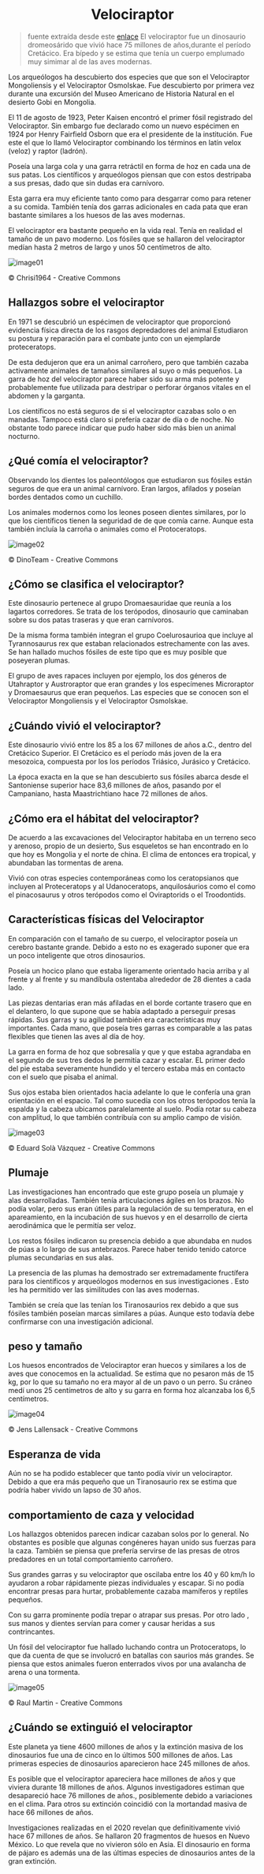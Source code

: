 <h1 align="center">Velociraptor</h1>

> fuente extraída desde este [enlace](https://www.mundoprimaria.com/dinosaurios/tipos-de-dinosaurios-y-nombres-especies/velociraptor)
> El velociraptor fue un dinosaurio dromeosárido que vivió hace 75 millones de años,durante el período Cretácico. Era bípedo y se estima que tenía un cuerpo emplumado muy simimar al de las aves modernas.

Los arqueólogos ha descubierto dos especies que que son el Velociraptor Mongoliensis y el Velociraptor OsmoIskae. Fue descubierto por primera vez durante una excursión del Museo Americano de Historia Natural en el desierto Gobi en Mongolia.

El 11 de agosto de 1923, Peter Kaisen encontró el primer fósil registrado del Velociraptor. Sin embargo fue declarado como un nuevo espécimen en 1924 por Henry Fairfield Osborn que era el presidente de la institución. Fue este el que lo llamó Velociraptor combinando los términos en latín velox (veloz) y raptor (ladrón).

Poseía una larga cola y una garra retráctil en forma de hoz en cada una de sus patas. Los científicos y arqueólogos piensan que con estos destripaba a sus presas, dado que sin dudas era carnívoro.

Esta garra era muy eficiente tanto como para desgarrar como para retener a su comida. También tenía dos garras adicionales en cada pata que eran bastante similares a los huesos de las aves modernas.

El velociraptor era bastante pequeño en la vida real. Tenía en realidad el tamaño de un pavo moderno. Los fósiles que se hallaron del velociraptor medían hasta 2 metros de largo y unos 50 centímetros de alto.

![image01](./assets/image01.png)

©️ Chrisi1964 - Creative Commons

## Hallazgos sobre el velociraptor

En 1971 se descubrió un espécimen de velociraptor que proporcionó evidencia física directa de los rasgos depredadores del animal Estudiaron su postura y reparación para el combate junto con un ejemplarde proteceratops.

De esta dedujeron que era un animal carroñero, pero que también cazaba activamente animales de tamaños similares al suyo o más pequeños. La garra de hoz del velociraptor parece haber sido su arma más potente y probablemente fue utilizada para destripar o perforar órganos vitales en el abdomen y la garganta.

Los científicos no está seguros de si el velociraptor cazabas solo o en manadas. Tampoco está claro si prefería cazar de día o de noche. No obstante todo parece indicar que pudo haber sido más bien un animal nocturno.

## ¿Qué comía el velociraptor?

Observando los dientes los paleontólogos que estudiaron sus fósiles están seguros de que era un animal carnívoro. Eran largos, afilados y poseían bordes dentados como un cuchillo.

Los animales modernos como los leones poseen dientes similares, por lo que los científicos tienen la seguridad de de que comía carne. Aunque esta también incluía la carroña o animales como el Protoceratops.

![image02](./assets/image02.png)

©️ DinoTeam - Creative Commons

## ¿Cómo se clasifica el velociraptor?

Este dinosaurio pertenece al grupo Dromaesauridae que reunía a los lagartos corredores. Se trata de los terópodos, dinosaurio que caminaban sobre su dos patas traseras y que eran carnívoros.

De la misma forma también integran el grupo Coelurosaurioa que incluye al Tyrannosaurus rex que estaban relacionados estrechamente con las aves. Se han hallado muchos fósiles de este tipo que es muy posible que poseyeran plumas.

El grupo de aves rapaces incluyen por ejemplo, los dos géneros de Utahraptor y Austroraptor que eran grandes y los especímenes Microraptor y Dromaesaurus que eran pequeños. Las especies que se conocen son el Velociraptor Mongoliensis y el Velociraptor OsmoIskae.

## ¿Cuándo vivió el velociraptor?

Este dinosaurio vivió entre los 85 a los 67 millones de años a.C., dentro del Cretácico Superior. El Cretácico es el período más joven de la era mesozoica, compuesta por los los períodos Triásico, Jurásico y Cretácico.

La época exacta en la que se han descubierto sus fósiles abarca desde el Santoniense superior hace 83,6 millones de años, pasando por el Campaniano, hasta Maastrichtiano hace 72 millones de años.

## ¿Cómo era el hábitat del velociraptor?

De acuerdo a las excavaciones del Velociraptor habitaba en un terreno seco y arenoso, propio de un desierto, Sus esqueletos se han encontrado en lo que hoy es Mongolia y el norte de china. El clima de entonces era tropical, y abundaban las tormentas de arena.

Vivió con otras especies contemporáneas como los ceratopsianos que incluyen al Proteceratops y al Udanoceratops, anquilosáurios como el como el pinacosaurus y otros terópodos como el Oviraptorids o el Troodontids.

## Características físicas del Velociraptor

En comparación con el tamaño de su cuerpo, el velociraptor poseía un cerebro bastante grande. Debido a esto no es exagerado suponer que era un poco inteligente que otros dinosaurios.

Poseía un hocico plano que estaba ligeramente orientado hacia arriba y al frente y al frente y su mandíbula ostentaba alrededor de 28 dientes a cada lado.

Las piezas dentarias eran más afiladas en el borde cortante trasero que en el delantero, lo que supone que se había adaptado a perseguir presas rápidas. Sus garras y su agilidad también era características muy importantes. Cada mano, que poseía tres garras es comparable a las patas flexibles que tienen las aves al día de hoy.

La garra en forma de hoz que sobresalía y que y que estaba agrandaba en el segundo de sus tres dedos le permitía cazar y escalar. EL primer dedo del pie estaba severamente hundido y el tercero estaba más en contacto con el suelo que pisaba el animal.

Sus ojos estaba bien orientados hacia adelante lo que le confería una gran orientación en el espacio. Tal como sucedía con los otros terópodos tenía la espalda y la cabeza ubicamos paralelamente al suelo. Podía rotar su cabeza con amplitud, lo que también contribuía con su amplio campo de visión.

![image03](./assets/image03.png)

©️ Eduard Solà Vázquez - Creative Commons

## Plumaje

Las investigaciones han encontrado que este grupo poseía un plumaje y alas desarrolladas. También tenía articulaciones ágiles en los brazos. No podía volar, pero sus eran útiles para la regulación de su temperatura, en el apareamiento, en la incubación de sus huevos y en el desarrollo de cierta aerodinámica que le permitía ser veloz.

Los restos fósiles indicaron su presencia debido a que abundaba en nudos de púas a lo largo de sus antebrazos. Parece haber tenido tenido catorce plumas secundarias en sus alas.

La presencia de las plumas ha demostrado ser extremadamente fructífera para los científicos y arqueólogos modernos en sus investigaciones . Esto les ha permitido ver las similitudes con las aves modernas.

También se creía que las tenían los Tiranosaurios rex debido a que sus fósiles también poseían marcas similares a púas. Aunque esto todavía debe confirmarse con una investigación adicional.

## peso y tamaño

Los huesos encontrados de Velociraptor eran huecos y similares a los de aves que conocemos en la actualidad. Se estima que no pesaron más de 15 kg, por lo que su tamaño no era mayor al de un pavo o un perro. Su cráneo medí unos 25 centímetros de alto y su garra en forma hoz alcanzaba los 6,5 centímetros.

![image04](./assets/image04.png)

©️ Jens Lallensack - Creative Commons

## Esperanza de vida

Aún no se ha podido establecer que tanto podía vivir un velociraptor. Debido a que era más pequeño que un Tiranosaurio rex se estima que podría haber vivido un lapso de 30 años.

## comportamiento de caza y velocidad

Los hallazgos obtenidos parecen indicar cazaban solos por lo general. No obstantes es posible que algunas congéneres hayan unido sus fuerzas para la caza. También se piensa que prefería servirse de las presas de otros predadores en un total comportamiento carroñero.

Sus grandes garras y su velociraptor que oscilaba entre los 40 y 60 km/h lo ayudaron a robar rápidamente piezas individuales y escapar. Si no podía encontrar presas para hurtar, probablemente cazaba mamíferos y reptiles pequeños.

Con su garra prominente podía trepar o atrapar sus presas. Por otro lado , sus manos y dientes servían para comer y causar heridas a sus contrincantes.

Un fósil del velociraptor fue hallado luchando contra un Protoceratops, lo que da cuenta de que se involucró en batallas con saurios más grandes. Se piensa que estos animales fueron enterrados vivos por una avalancha de arena o una tormenta.

![image05](./assets/image05.png)

©️ Raul Martin - Creative Commons

## ¿Cuándo se extinguió el velociraptor

Este planeta ya tiene 4600 millones de años y la extinción masiva de los dinosaurios fue una de cinco en lo últimos 500 millones de años. Las primeras especies de dinosaurios aparecieron hace 245 millones de años.

Es posible que el velociraptor apareciera hace millones de años y que viviera durante 18 millones de años. Algunos investigadores estiman que desapareció hace 76 millones de años., posiblemente debido a variaciones en el clima. Para otros su extinción coincidió con la mortandad masiva de hace 66 millones de años.

Investigaciones realizadas en el 2020 revelan que definitivamente vivió hace 67 millones de años. Se hallaron 20 fragmentos de huesos en Nuevo México. Lo que revela que no vivieron sólo en Asia. El dinosaurio en forma de pájaro es además una de las últimas especies de dinosaurios antes de la gran extinción.
